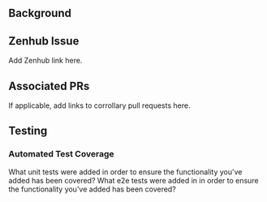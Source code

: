 ## Background

## Zenhub Issue
Add Zenhub link here.

## Associated PRs
If applicable, add links to corrollary pull requests here.

## Testing

### Automated Test Coverage
What unit tests were added in order to ensure the functionality you've added has been covered?  What e2e tests were added in in order to ensure the functionality you've added has been covered?